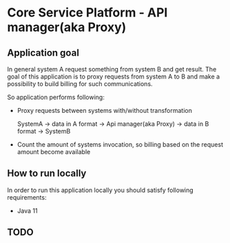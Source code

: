 # Core Service Platform - API manager(aka Proxy)

## Application goal
In general system A request something from system B and get result. The goal of this application is to proxy requests from 
system A to B and make a possibility to build billing for such communications. 

So application performs following:
 - Proxy requests between systems with/without transformation
 
    SystemA -> data in A format -> Api manager(aka Proxy) -> data in B format -> SystemB
 - Count the amount of systems invocation, so billing based on the request amount become available 
    
## How to run locally
In order to run this application locally you should satisfy following requirements:
 - Java 11
 

## TODO